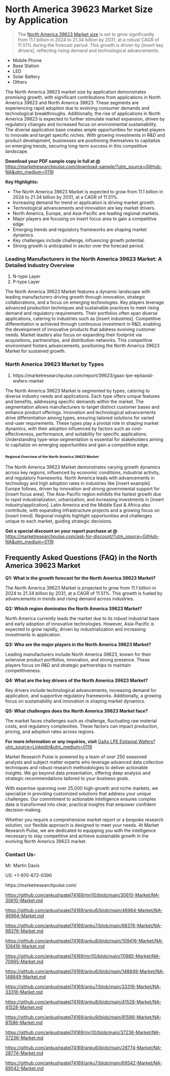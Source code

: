 <h1>North America 39623 Market&nbsp;Size by Application</h1><blockquote><p>The <a href="https://marketresearchpulse.com/download-sample/?utm_source=GitHub-NA&amp;utm_medium=0119">North America 39623 Market size</a> is set to grow significantly from 11.1 billion in 2024 to 21.34 billion by 2031, at a robust CAGR of 11.51% during the forecast period. This growth is driven by [insert key drivers], reflecting rising demand and technological advancements.</p></blockquote><ul><li>Mobile Phone<li> Base Station<li> LED<li> Solar Battery<li> Others</li></ul><p>The North America 39623 market size by application demonstrates promising growth, with significant contributions from applications in North America 39623 and North America 39623. These segments are experiencing rapid adoption due to evolving consumer demands and technological breakthroughs. Additionally, the rise of applications in North America 39623 is expected to further stimulate market expansion, driven by regulatory changes and increased focus on environmental sustainability. The diverse application base creates ample opportunities for market players to innovate and target specific niches. With growing investments in R&D and product development, businesses are positioning themselves to capitalize on emerging trends, securing long-term success in this competitive landscape.</p><p><strong>Download your PDF sample copy in full at @ </strong><a href="https://marketresearchpulse.com/download-sample/?utm_source=GitHub-NA&amp;utm_medium=0119">https://marketresearchpulse.com/download-sample/?utm_source=GitHub-NA&amp;utm_medium=0119</a></p><p><strong>Key Highlights: </strong></p><ul><li>The North America 39623 Market is expected to grow from 11.1 billion in 2024 to 21.34 billion by 2031, at a CAGR of 11.51%.</li><li>Increasing demand for trend or application is driving market growth.</li><li>Technological advancements and innovation are key market drivers.</li><li>North America, Europe, and Asia-Pacific are leading regional markets.</li><li>Major players are focusing on insert focus area to gain a competitive edge.</li><li>Emerging trends and regulatory frameworks are shaping market dynamics.</li><li>Key challenges include challenge, influencing growth potential.</li><li>Strong growth is anticipated in sector over the forecast period.</li></ul><h3>Leading Manufacturers in the North America 39623 Market: A Detailed Industry Overview</h3><ol><li>N-type Layer<li> P-type Layer</li></ol><div class="flex max-w-full flex-col flex-grow"><div class="min-h-8 text-message flex w-full flex-col items-end gap-2 whitespace-normal break-words [.text-message+&amp;]:mt-5" dir="auto" data-message-author-role="assistant" data-message-id="fd8432e4-4910-450d-b182-61b7bfb0a01f" data-message-model-slug="gpt-4o"><div class="flex w-full flex-col gap-1 empty:hidden first:pt-[3px]"><div class="markdown prose w-full break-words dark:prose-invert light"><p>The North America 39623 Market features a dynamic landscape with leading manufacturers driving growth through innovation, strategic collaborations, and a focus on emerging technologies. Key players leverage advanced production techniques and sustainable practices to meet rising demand and regulatory requirements. Their portfolios often span diverse applications, catering to industries such as [insert industries]. Competitive differentiation is achieved through continuous investment in R&amp;D, enabling the development of innovative products that address evolving customer needs. Market leaders also focus on expanding their footprint via acquisitions, partnerships, and distribution networks. This competitive environment fosters advancements, positioning the North America 39623 Market for sustained growth.</p></div></div></div></div><h3>North America 39623 Market by Types</h3><ol><li>https://marketresearchpulse.com/report/39623/gaas-lpe-epitaxial-wafers-market</li></ol><div class="flex max-w-full flex-col flex-grow"><div class="min-h-8 text-message flex w-full flex-col items-end gap-2 whitespace-normal break-words [.text-message+&amp;]:mt-5" dir="auto" data-message-author-role="assistant" data-message-id="084470be-0bb7-4664-bddf-5156b4f41249" data-message-model-slug="gpt-4o-mini"><div class="flex w-full flex-col gap-1 empty:hidden first:pt-[3px]"><div class="markdown prose w-full break-words dark:prose-invert light"><p>The North America 39623 Market is segmented by types, catering to diverse industry needs and applications. Each type offers unique features and benefits, addressing specific demands within the market. The segmentation allows manufacturers to target distinct customer bases and enhance product offerings. Innovation and technological advancements drive differentiation among types, ensuring tailored solutions for varied end-user requirements. These types play a pivotal role in shaping market dynamics, with their adoption influenced by factors such as cost-effectiveness, performance, and suitability for specific applications. Understanding type-wise segmentation is essential for stakeholders aiming to capitalize on emerging opportunities and gain a competitive edge.</p></div></div></div></div><h3><span style="font-size: 11px;">Regional Overview of the North America 39623 Market</span></h3><div class="flex max-w-full flex-col flex-grow"><div class="min-h-8 text-message flex w-full flex-col items-end gap-2 whitespace-normal break-words [.text-message+&amp;]:mt-5" dir="auto" data-message-author-role="assistant" data-message-id="e9038762-ce64-4e30-91c9-9bd413514231" data-message-model-slug="gpt-4o-mini"><div class="flex w-full flex-col gap-1 empty:hidden first:pt-[3px]"><div class="markdown prose w-full break-words dark:prose-invert light"><p>The North America 39623 Market demonstrates varying growth dynamics across key regions, influenced by economic conditions, industrial activity, and regulatory frameworks. North America leads with advancements in technology and high adoption rates in industries like [insert example]. Europe follows, driven by innovation and strong governmental support for [insert focus area]. The Asia-Pacific region exhibits the fastest growth due to rapid industrialization, urbanization, and increasing investments in [insert industry/application]. Latin America and the Middle East &amp; Africa also contribute, with expanding infrastructure projects and a growing focus on [insert trend]. Regional insights highlight opportunities and challenges unique to each market, guiding strategic decisions.</p></div></div></div></div><p><strong>Get a special discount on your report purchase at @ </strong><a href="https://marketresearchpulse.com/ask-for-discount/?utm_source=GitHub-NA&amp;utm_medium=0119">https://marketresearchpulse.com/ask-for-discount/?utm_source=GitHub-NA&amp;utm_medium=0119</a></p><h2>Frequently Asked Questions (FAQ) in the North America 39623 Market</h2><p><strong>Q1: What is the growth forecast for the North America 39623 Market?</strong></p><p>The North America 39623 Market is projected to grow from 11.1 billion in 2024 to 21.34 billion by 2031, at a CAGR of 11.51%. This growth is fueled by advancements in trends and rising demand across industries.</p><p><strong>Q2: Which region dominates the North America 39623 Market?</strong></p><p>North America currently leads the market due to its robust industrial base and early adoption of innovative technologies. However, Asia-Pacific is expected to grow rapidly, driven by industrialization and increasing investments in application.</p><p><strong>Q3: Who are the major players in the North America 39623 Market?</strong></p><p>Leading manufacturers include North America 39623, known for their extensive product portfolios, innovation, and strong presence. These players focus on R&amp;D and strategic partnerships to maintain competitiveness.</p><p><strong>Q4: What are the key drivers of the North America 39623 Market?</strong></p><p>Key drivers include technological advancements, increasing demand for application, and supportive regulatory frameworks. Additionally, a growing focus on sustainability and innovation is shaping market dynamics.</p><p><strong>Q5: What challenges does the North America 39623 Market face?</strong></p><p>The market faces challenges such as challenge, fluctuating raw material costs, and regulatory complexities. These factors can impact production, pricing, and adoption rates across regions.</p><p><strong>For more information or any inquiries, visit&nbsp;</strong><a href="GaAs LPE Epitaxial Wafers?utm_source=Linkedin&utm_medium=0119">GaAs LPE Epitaxial Wafers?utm_source=Linkedin&utm_medium=0119</a></p><p>Market Research Pulse is powered by a team of over 250 seasoned analysts and subject matter experts who leverage advanced data collection techniques and robust research methodologies to deliver actionable insights. We go beyond data presentation, offering deep analysis and strategic recommendations tailored to your business goals.</p><p>With expertise spanning over 25,000 high-growth and niche markets, we specialize in providing customized solutions that address your unique challenges. Our commitment to actionable intelligence ensures complex data is transformed into clear, practical insights that empower confident decision-making.</p><p>Whether you require a comprehensive market report or a bespoke research solution, our flexible approach is designed to meet your needs. At Market Research Pulse, we are dedicated to equipping you with the intelligence necessary to stay competitive and achieve sustainable growth in the evolving North America 39623 market.</p><h3><strong>Contact Us-</strong></h3><p>Mr. Martin Davis</p><p>US: +1-970-672-0390</p><p>https://marketresearchpulse.com/</p><p><a href="https://github.com/ankushpatel74169/mri10/blob/main/30610-Market/NA-30610-Market.md">https://github.com/ankushpatel74169/mri10/blob/main/30610-Market/NA-30610-Market.md</a></p><p><a href="https://github.com/ankushpatel74169/anku6/blob/main/46964-Market/NA-46964-Market.md">https://github.com/ankushpatel74169/anku6/blob/main/46964-Market/NA-46964-Market.md</a></p><p><a href="https://github.com/ankushpatel74169/anku7/blob/main/98376-Market/NA-98376-Market.md">https://github.com/ankushpatel74169/anku7/blob/main/98376-Market/NA-98376-Market.md</a></p><p><a href="https://github.com/ankushpatel74169/anku8/blob/main/109416-Market/NA-109416-Market.md">https://github.com/ankushpatel74169/anku8/blob/main/109416-Market/NA-109416-Market.md</a></p><p><a href="https://github.com/ankushpatel74169/mri10/blob/main/70985-Market/NA-70985-Market.md">https://github.com/ankushpatel74169/mri10/blob/main/70985-Market/NA-70985-Market.md</a></p><p><a href="https://github.com/ankushpatel74169/anku6/blob/main/148849-Market/NA-148849-Market.md">https://github.com/ankushpatel74169/anku6/blob/main/148849-Market/NA-148849-Market.md</a></p><p><a href="https://github.com/ankushpatel74169/anku7/blob/main/33316-Market/NA-33316-Market.md">https://github.com/ankushpatel74169/anku7/blob/main/33316-Market/NA-33316-Market.md</a></p><p><a href="https://github.com/ankushpatel74169/anku8/blob/main/41528-Market/NA-41528-Market.md">https://github.com/ankushpatel74169/anku8/blob/main/41528-Market/NA-41528-Market.md</a></p><p><a href="https://github.com/ankushpatel74169/anku9/blob/main/81586-Market/NA-81586-Market.md">https://github.com/ankushpatel74169/anku9/blob/main/81586-Market/NA-81586-Market.md</a></p><p><a href="https://github.com/ankushpatel74169/mri10/blob/main/37236-Market/NA-37236-Market.md">https://github.com/ankushpatel74169/mri10/blob/main/37236-Market/NA-37236-Market.md</a></p><p><a href="https://github.com/ankushpatel74169/anku6/blob/main/28774-Market/NA-28774-Market.md">https://github.com/ankushpatel74169/anku6/blob/main/28774-Market/NA-28774-Market.md</a></p><p><a href="https://github.com/ankushpatel74169/anku7/blob/main/69542-Market/NA-69542-Market.md">https://github.com/ankushpatel74169/anku7/blob/main/69542-Market/NA-69542-Market.md</a></p>
